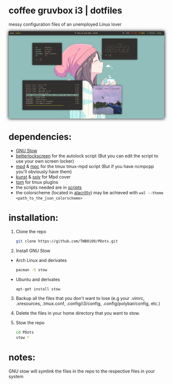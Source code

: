 # coffee gruvbox i3 | dotfiles 
messy configuration files of an unemployed Linux lover

<img style="box-shadow: 0px 0px 10px #000;" src="./.assets/fakebusy.png">

# dependencies: 
* [GNU Stow](https://gnu.org/software/stow)
* [betterlockscreen](https://github.com/pavanjadhaw/betterlockscreen) for the autolock script (But you can edit the script to use your own screen locker)
* [mpd](https://github.com/MusicPlayerDaemon/MPD) & [mpc](https://github.com/MusicPlayerDaemon/mpc) for the tmux tmux-mpd script (But if you have ncmpcpp you'll obviously have them)
* [kunst](https://github.com/sdushantha/kunst) & [sxiv](https://github.com/muennich/sxiv) for Mpd cover
* [tpm](https://github.com/tmux-plugins/tpm) for tmux plugins  
* the scripts needed are in [scripts](scripts/.scripts)
* the colorscheme (located in [alacritty](alacritty/.config/alacritty/)) may be achieved with ```wal --theme <path_to_the_json_colorscheme>```

# installation:
1. Clone the repo
    ```bash
    git clone https://github.com/TWB0109/PDots.git
    ```
  
2. Install GNU Stow
  * Arch Linux and derivates
    ```bash
    pacman -S stow
    ```
    
  * Ubuntu and derivates
    ```bash
    apt-get install stow
    ```
    
3. Backup all the files that you don't want to lose (e.g your .vimrc, .xresources, .tmux.conf, .config/i3/config, .config/polybar/config, etc.)
 
4. Delete the files in your home directory that you want to stow.
 
5. Stow the repo
   ```bash
   cd PDots
   stow *
    ```

# notes:
GNU stow will symlink the files in the repo to the respective files in your system

